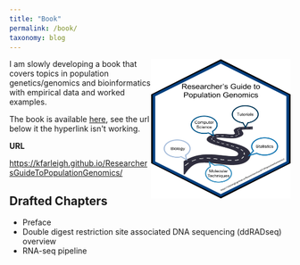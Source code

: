 ```yaml
---
title: "Book"
permalink: /book/
taxonomy: blog
---
```

<img align="right" src="/images/RGTPG_logo.png"  width="250px" height="250px"> I am slowly developing a book that covers topics in population genetics/genomics and bioinformatics with empirical data and worked examples. 

The book is available [here](https://kfarleigh.github.io/ResearchersGuideToPopulationGenomics/), see the url below it the hyperlink isn't working.

**URL**

https://kfarleigh.github.io/ResearchersGuideToPopulationGenomics/ 

## Drafted Chapters
- Preface
- Double digest restriction site associated DNA sequencing (ddRADseq) overview
- RNA-seq pipeline

